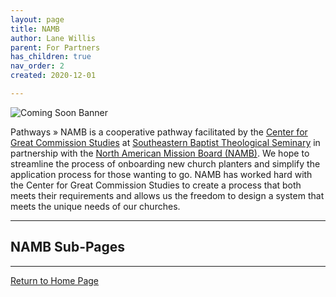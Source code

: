 ```yaml
---
layout: page
title: NAMB
author: Lane Willis
parent: For Partners
has_children: true
nav_order: 2
created: 2020-12-01

---
```


![Coming Soon Banner](https://i.imgur.com/pxK8WAn.png)

Pathways » NAMB is a cooperative pathway facilitated by the [Center for Great Commission Studies](https://thecgcs.org) at [Southeastern Baptist Theological Seminary](https://sebts.edu) in partnership with the [North American Mission Board (NAMB)](https://www.namb.net/).  We hope to streamline the process of onboarding new church planters and simplify the application process for those wanting to go. NAMB has worked hard with the Center for Great Commission Studies to create a process that both meets their requirements and allows us the freedom to design a system that meets the unique needs of our churches.

---

## NAMB Sub-Pages

---

[Return to Home Page](https://keelancook.com/missions-center/)